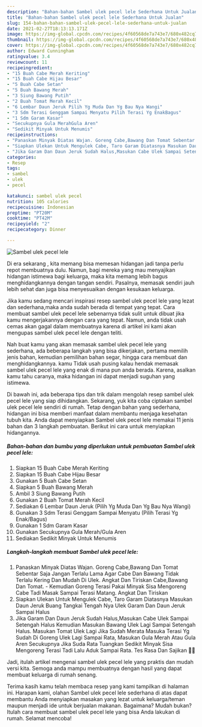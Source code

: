```yaml
---
description: "Bahan-bahan Sambel ulek pecel lele Sederhana Untuk Jualan"
title: "Bahan-bahan Sambel ulek pecel lele Sederhana Untuk Jualan"
slug: 154-bahan-bahan-sambel-ulek-pecel-lele-sederhana-untuk-jualan
date: 2021-02-27T18:13:13.171Z
image: https://img-global.cpcdn.com/recipes/4f60568de7a743e7/680x482cq70/sambel-ulek-pecel-lele-foto-resep-utama.jpg
thumbnail: https://img-global.cpcdn.com/recipes/4f60568de7a743e7/680x482cq70/sambel-ulek-pecel-lele-foto-resep-utama.jpg
cover: https://img-global.cpcdn.com/recipes/4f60568de7a743e7/680x482cq70/sambel-ulek-pecel-lele-foto-resep-utama.jpg
author: Edward Cunningham
ratingvalue: 3.4
reviewcount: 11
recipeingredient:
- "15 Buah Cabe Merah Keriting"
- "15 Buah Cabe Hijau Besar"
- "5 Buah Cabe Setan"
- "5 Buah Bawang Merah"
- "3 Siung Bawang Putih"
- "2 Buah Tomat Merah Kecil"
- "6 Lembar Daun Jeruk Pilih Yg Muda Dan Yg Bau Nya Wangi"
- "3 Sdm Terasi Genggam Sampai Menyatu Pilih Terasi Yg EnakBagus"
- "1 Sdm Garam Kasar"
- "Secukupnya Gula MerahGula Aren"
- "Sedikit Minyak Untuk Menumis"
recipeinstructions:
- "Panaskan Minyak Diatas Wajan. Goreng Cabe,Bawang Dan Tomat Sebentar Saja Jangan Terlalu Lama Agar Cabe Dan Bawang Tidak Terlalu Kering Dan Mudah Di Ulek. Angkat Dan Tiriskan Cabe,Bawang Dan Tomat.  Kemudian Goreng Terasi Pakai Minyak Sisa Mengoreng Cabe Tadi Masak Sampai Terasi Matang. Angkat Dan Tiriskan"
- "Siapkan Ulekan Untuk Mengulek Cabe, Taro Garam Diatasnya Masukan Daun Jeruk Buang Tangkai Tengah Nya Ulek Garam Dan Daun Jeruk Sampai Halus"
- "Jika Garam Dan Daun Jeruk Sudah Halus,Masukan Cabe Ulek Sampai Setengah Halus Kemudian Masukan Bawang Ulek Lagi Sampai Setengah Halus. Masukan Tomat Ulek Lagi Jika Sudah Merata Masuka Terasi Yg Sudah Di Goreng Ulek Lagi Sampai Rata, Masukan Gula Merah Atau Gula Aren Secukupnya Jika Suda Rata Tuangkan Sedikit Minyak Sisa Mengoreng Terasi Tadi Lalu Aduk Sampai Rata. Tes Rasa Dan Sajikan 🤤🤤"
categories:
- Resep
tags:
- sambel
- ulek
- pecel

katakunci: sambel ulek pecel 
nutrition: 105 calories
recipecuisine: Indonesian
preptime: "PT20M"
cooktime: "PT42M"
recipeyield: "2"
recipecategory: Dinner

---
```



![Sambel ulek pecel lele](https://img-global.cpcdn.com/recipes/4f60568de7a743e7/680x482cq70/sambel-ulek-pecel-lele-foto-resep-utama.jpg)

Di era  sekarang , kita memang bisa memesan hidangan jadi tanpa perlu repot membuatnya dulu. Namun, bagi mereka yang mau menyajikan hidangan istimewa bagi keluarga, maka kita memang lebih bagus menghidangkannya dengan tangan sendiri. Pasalnya, memasak sendiri jauh lebih sehat dan juga bisa menyesuaikan dengan kesukaan keluarga.

Jika kamu sedang mencari inspirasi resep sambel ulek pecel lele yang lezat dan sederhana,maka anda sudah berada di tempat yang tepat. Cara membuat sambel ulek pecel lele  sebenarnya tidak sulit untuk dibuat jika kamu mengerjakannya dengan cara yang tepat. Namun, anda tidak usah cemas akan gagal dalam membuatnya 
karena di artikel ini kami akan mengupas sambel ulek pecel lele dengan teliti.  



Nah buat kamu yang akan memasak sambel ulek pecel lele yang sederhana, ada beberapa langkah yang bisa dikerjakan, pertama memilih jenis bahan, kemudian pemilihan bahan segar, hingga cara membuat dan menghidangkannya. kamu Tidak usah pusing kalau hendak memasak sambel ulek pecel lele yang enak di mana pun anda berada. Karena, asalkan kamu  tahu caranya, maka hidangan ini dapat menjadi suguhan yang istimewa.

Di bawah ini, ada beberapa tips dan trik dalam mengolah resep sambel ulek pecel lele yang siap dihidangkan. Sekarang, yuk kita coba ciptakan sambel ulek pecel lele sendiri di rumah. Tetap dengan bahan yang sederhana, hidangan ini bisa memberi manfaat dalam membantu menjaga kesehatan tubuh kita. Anda dapat menyiapkan Sambel ulek pecel lele memakai 11 jenis bahan dan 3 langkah pembuatan. Berikut ini cara untuk menyiapkan hidangannya.

<!--inarticleads1-->

##### Bahan-bahan dan bumbu yang diperlukan untuk pembuatan Sambel ulek pecel lele:

1. Siapkan 15 Buah Cabe Merah Keriting
1. Siapkan 15 Buah Cabe Hijau Besar
1. Gunakan 5 Buah Cabe Setan
1. Siapkan 5 Buah Bawang Merah
1. Ambil 3 Siung Bawang Putih
1. Gunakan 2 Buah Tomat Merah Kecil
1. Sediakan 6 Lembar Daun Jeruk (Pilih Yg Muda Dan Yg Bau Nya Wangi)
1. Gunakan 3 Sdm Terasi Genggam Sampai Menyatu (Pilih Terasi Yg Enak/Bagus)
1. Gunakan 1 Sdm Garam Kasar
1. Gunakan Secukupnya Gula Merah/Gula Aren
1. Sediakan Sedikit Minyak Untuk Menumis




<!--inarticleads2-->

##### Langkah-langkah membuat Sambel ulek pecel lele:

1. Panaskan Minyak Diatas Wajan. Goreng Cabe,Bawang Dan Tomat Sebentar Saja Jangan Terlalu Lama Agar Cabe Dan Bawang Tidak Terlalu Kering Dan Mudah Di Ulek. Angkat Dan Tiriskan Cabe,Bawang Dan Tomat.  - Kemudian Goreng Terasi Pakai Minyak Sisa Mengoreng Cabe Tadi Masak Sampai Terasi Matang. Angkat Dan Tiriskan
1. Siapkan Ulekan Untuk Mengulek Cabe, Taro Garam Diatasnya Masukan Daun Jeruk Buang Tangkai Tengah Nya Ulek Garam Dan Daun Jeruk Sampai Halus
1. Jika Garam Dan Daun Jeruk Sudah Halus,Masukan Cabe Ulek Sampai Setengah Halus Kemudian Masukan Bawang Ulek Lagi Sampai Setengah Halus. Masukan Tomat Ulek Lagi Jika Sudah Merata Masuka Terasi Yg Sudah Di Goreng Ulek Lagi Sampai Rata, Masukan Gula Merah Atau Gula Aren Secukupnya Jika Suda Rata Tuangkan Sedikit Minyak Sisa Mengoreng Terasi Tadi Lalu Aduk Sampai Rata. Tes Rasa Dan Sajikan 🤤🤤




Jadi, itulah artikel mengenai  sambel ulek pecel lele  yang praktis dan mudah versi kita. Semoga anda mampu membuatnya dengan hasil yang dapat membuat keluarga di rumah senang. 

Terima kasih kamu telah membaca resep yang kami tampilkan di halaman ini. Harapan kami, olahan  Sambel ulek pecel lele sederhana di atas dapat membantu Anda menyiapkan masakan yang lezat untuk keluarga/teman maupun menjadi ide untuk berjualan makanan. Bagaimana? Mudah bukan? Itulah cara membuat sambel ulek pecel lele yang bisa Anda lakukan di rumah. Selamat mencoba!

